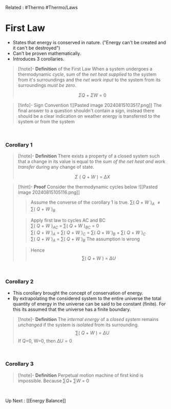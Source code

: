 Related : #Thermo #Thermo/Laws 
# First Law
- States that energy is conserved in nature. ("Energy can't be created and it can't be destroyed")
- Can't be proven mathematically.
- Introduces 3 corollaries.

>[!note]- **Definition** of the First Law 
>When a system undergoes a thermodynamic *cycle*, sum of the *net heat supplied* to the system from it's surroundings and the *net work input* to the system from its surroundings *must be zero*.
>
>$$\Sigma Q\ +\ \Sigma W\ =\ 0$$

>[!info]- Sign Convention
> ![[Pasted image 20240815103517.png]]
> The final answer to a question shouldn't contain a sign, instead there should be a clear indication on weather energy is transferred to the system or from the system

<br>

### Corollary 1
>[!note]- **Definition**
> There exists a property of a closed system such that a change in its value is equal to the *sum of the net heat and work transfer* during any change of state.
> 
> $$\Sigma \ (\ Q\ +\ W\ )\ =\ \Delta X$$

>[!hint]- **Proof** 
>Consider the thermodynamic cycles below
>![[Pasted image 20240815105116.png]]
>>Assume the converse of the corollary 1 is true.
>>$\sum (\ Q\ +\ W\ )_A\ \neq \sum (\ Q\ +\ W\ )_B$
>
>>Apply first law to cycles AC and BC
>>$\sum {(\ Q\ +\ W\ )_{AC}}\ =\ \sum (\ Q\ +\ W\ )_{BC}\ =\ 0$
>>$\sum {(\ Q\ +\ W\ )_{A}}\ +\ \sum (\ Q\ +\ W\ )_{C}\ =\ \sum {(\ Q\ +\ W\ )_{B}}\ +\ \sum (\ Q\ +\ W\ )_{C}$
>>$\sum {(\ Q\ +\ W\ )_{A}}\ =\ \sum (\ Q\ +\ W\ )_{B}$
>>The assumption is wrong
>
>> Hence
>> $$\sum {(\ Q\ +\ W\ )}\ =\ \Delta U$$

<br>

### Corollary 2
- This corollary brought the concept of conservation of energy.
- By extrapolating the considered system to the entire universe the total quantity of energy in the universe can be said to be constant (finite). For this its assumed that the universe has a finite boundary.

>[!note]- **Definition**
>The *internal energy* of a *closed system* remains *unchanged* if the system is *isolated* from its surrounding.
>$$\sum {(\ Q\ +\ W\ )}\ =\ \Delta U$$
>If Q=0, W=0, then $\Delta U = 0$

<br>

### Corollary 3
>[!note]- **Definition**
>Perpetual motion machine of first kind is impossible.
>Because $\sum {Q} +\ \sum {W}\ =\ 0$

<br>

Up Next : [[Energy Balance]]

